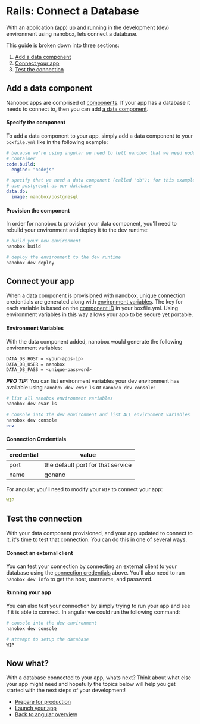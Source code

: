 # Rails: Connect a Database
With an application (app) [up and running](getting-started.html#up-and-running) in the development (dev) environment using nanobox, lets connect a database.

This guide is broken down into three sections:

1. [Add a data component](add-a-data-component)
2. [Connect your app](connect-your-app)
3. [Test the connection](test-the-connection)

## Add a data component
Nanobox apps are comprised of [components](). If your app has a database it needs to connect to, then you can add [a data component]().

#### Specify the component
To add a data component to your app, simply add a data component to your `boxfile.yml` like in the following example:

```yaml
# because we're using angular we need to tell nanobox that we need nodejs in our
# container
code.build:
  engine: "nodejs"

# specify that we need a data component (called "db"); for this example we'll
# use postgresql as our database
data.db:
  image: nanobox/postgresql
```

#### Provision the component
In order for nanobox to provision your data component, you'll need to rebuild your environment and deploy it to the dev runtime:

```bash
# build your new environment
nanobox build

# deploy the environment to the dev runtime
nanobox dev deploy
```

## Connect your app
When a data component is provisioned with nanobox, unique connection credentials are generated along with [environment variables](). The key for each variable is based on the [component ID]() in your boxfile.yml. Using environment variables in this way allows your app to be secure yet portable.

#### Environment Variables
With the data component added, nanobox would generate the following environment variables:

```bash
DATA_DB_HOST = <your-apps-ip>
DATA_DB_USER = nanobox
DATA_DB_PASS = <unique-password>
```

***PRO TIP:*** You can list environment variables your dev environment has available using `nanobox dev evar ls` or `nanobox dev console`:

```bash
# list all nanobox environment variables
nanobox dev evar ls

# console into the dev environment and list ALL environment variables
nanobox dev console
env
```

#### Connection Credentials

| credential | value |
|---|---|
| port | the default port for that service |
| name | gonano |

For angular, you'll need to modify your `WIP` to connect your app:

```yaml
WIP
```

## Test the connection
With your data component provisioned, and your app updated to connect to it, it's time to test that connection. You can do this in one of several ways.

#### Connect an external client
You can test your connection by connecting an external client to your database using the [connection credentials](#connection-credentials) above. You'll also need to run `nanobox dev info` to get the host, username, and password.

#### Running your app
You can also test your connection by simply trying to run your app and see if it is able to connect. In angular we could run the following command:

```bash
# console into the dev environment
nanobox dev console

# attempt to setup the database
WIP
```

## Now what?
With a database connected to your app, whats next? Think about what else your app might need and hopefully the topics below will help you get started with the next steps of your development!

* [Prepare for production](prepare-for-production.html)
* [Launch your app](launch-your-app.html)
* [Back to angular overview](overview.html)
